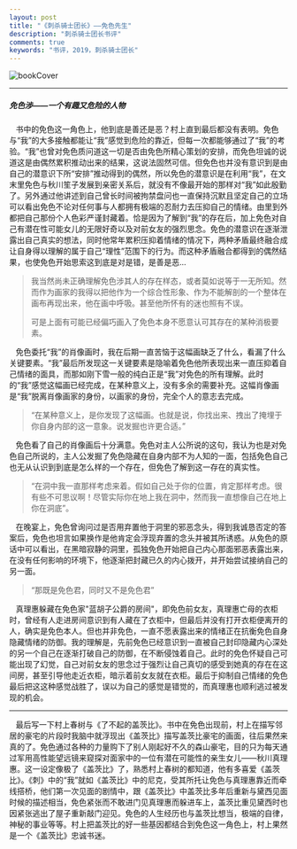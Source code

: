 ```yaml
---
layout: post
title: "《刺杀骑士团长》——免色先生"
description: "刺杀骑士团长书评"
comments: true
keywords: "书评，2019，刺杀骑士团长"
---
```

![bookCover](https://pic3.zhimg.com/v2-db0a44d2f5bdc26bdcc900add9575822_1200x500.jpg "bookcover")

***
##### 免色涉——一个有趣又危险的人物
&nbsp;&nbsp;&nbsp;书中的免色这一角色上，他到底是善还是恶？村上直到最后都没有表明。免色与“我”的大多接触都能让“我”感觉到危险的靠近，但每一次都能够通过了“我”的考验。“我”也曾对免色质问道这一切是否由免色所精心策划的安排，而免色坦诚的说道这是由偶然累积推动出来的结果，这说法固然可信。但免色也并没有意识到是由自己的潜意识下所“安排”推动得到的偶然，所以免色的潜意识是在利用“我”，在文末里免色与秋川笙子发展到亲密关系后，就没有不像最开始的那样对“我”如此殷勤了。另外通过他讲述到自己曾长时间被拘禁盘问也一直保持沉默且坚定自己的立场可以看出免色不论对任何事与人都拥有极端的忍耐力去压抑自己的情绪。由里到外都把自己那份个人色彩严谨封藏着。恰是因为了解到“我”的存在后，加上免色对自己有潜在性可能女儿的无限好奇以及对前女友的强烈思念。免色的潜意识在逐渐泄露出自己真实的想法，同时他常年累积压抑着情绪的情况下，两种矛盾最终融合成让自身得以理解的属于自己“理性”范围下的行为。而这种矛盾融合都得到的偶然结果，也使免色开始思索这到底是对是错，是善是恶...


>我当然尚未正确理解免色涉其人的存在样态，或者莫如说等于一无所知。然而作为画家的我得以把他作为一个综合性形象、作为不能解剖的一个整体在画布再现出来，他在画中呼吸。甚至他所怀有的迷也照有不误。
>
>可是上面有可能已经偏巧画入了免色本身不愿意认可其存在的某种消极要素。

&nbsp;&nbsp;&nbsp;免色委托“我”的肖像画时，我在后期一直苦恼于这幅画缺乏了什么，看漏了什么关键要素。“我”最后所发现这一关键要素是隐喻着免色他所表现出来一直压抑着自己情绪的面具，而那如刚下雪一般的纯白正是“我”对免色的所有理解。此时的“我”感觉这幅画已经完成，在某种意义上，没有多余的需要补充。这幅肖像画是“我”脱离肖像画家的身份，以画家的身份，完全个人的意志去完成。

>“在某种意义上，是你发现了这幅画。也就是说，你找出来、拽出了掩埋于你自身内部的这一意象。说发掘也许更合适。”

&nbsp;&nbsp;&nbsp;免色看了自己的肖像画后十分满意。免色对主人公所说的这句，我认为也是对免色自己所说的，主人公发掘了免色隐藏在自身内部不为人知的一面，包括免色自己也无从认识到到底是怎么样的一个存在，但免色了解到这一存在的真实性。

>“在洞中我一直那样考虑来着。假如自己处于你的位置，肯定那样考虑。很有些不可思议啊！尽管实际你在地上我在洞中，然而我一直想像自己在地上你在洞底”。

&nbsp;&nbsp;&nbsp;在晚宴上，免色曾询问过是否用弃置他于洞里的邪恶念头，得到我诚恳否定的答案后，免色也坦言如果换作是他肯定会浮现弃置的念头并被其所诱惑。从免色的原话中可以看出，在黑暗寂静的洞里，孤独免色开始把自己内心那面邪恶表露出来，在没有任何影响的环境下，他逐渐把封藏已久的内心拨开，并开始尝试接纳自己的另一面。

>“那既是免色君，同时又不是免色君”

&nbsp;&nbsp;&nbsp;真理惠躲藏在免色家"蓝胡子公爵的房间"，即免色前女友，真理惠亡母的衣柜时，曾经有人走进房间意识到有人藏在了衣柜中，但最后并没有打开衣柜便离开的人，确实是免色本人。但也并非免色，一直不愿表露出来的情绪正在抗衡免色自身隐藏情绪的防御。我的理解是，先前免色已经意识到一直被自己封印隐藏内心深处的另一个自己在逐渐打破自己的防御，在不断侵蚀着自己。此时的免色怀疑自己可能出现了幻觉，自己对前女友的思念过于强烈让自己真切的感受到她真的存在在这间房，甚至引导他走近衣柜，暗示着前女友就在衣柜。最后于抑制自己情绪的免色最后把这这种感觉战胜了，误以为自己的感觉是错觉的，而真理惠也顺利逃过被发现的机会。

***
&nbsp;&nbsp;&nbsp;最后写一下村上春树与《了不起的盖茨比》。书中在免色出现前，村上在描写邻居的豪宅的片段时我脑中就浮现出《盖茨比》描写盖茨比豪宅的画面，往后果然来真的了。免色通过各种的力量购下了别人刚起好不久的森山豪宅，目的只为每天通过军用高性能望远镜来窥探对面家中的一位有潜在可能性的亲生女儿——秋川真理惠。这一设定像极了《盖茨比》了，熟悉村上春树的都知道，他有多喜爱《盖茨比》。《刺》中的“我”就如《盖茨比》中的尼克，受其所托让免色与真理惠靠近而牵线搭桥，他们第一次见面的剧情中，跟《盖茨比》中盖茨比多年后重新与黛西见面时候的描述相当，免色紧张而不敢进门见真理惠而躲进车上，盖茨比重见黛西时也因紧张逃出了屋子重新敲门迎见。免色的人生经历也与盖茨比想当，极端的自律，神秘的事业等等。村上把盖茨比的好一些基因都结合到免色这一角色上，村上果然是一个《盖茨比》忠诚书迷。